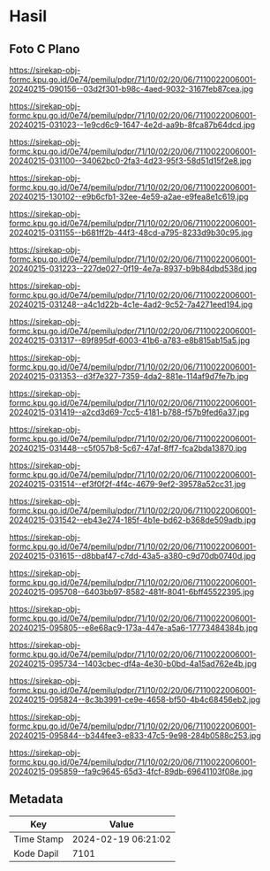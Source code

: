 # Hasil

## Foto C Plano

https://sirekap-obj-formc.kpu.go.id/0e74/pemilu/pdpr/71/10/02/20/06/7110022006001-20240215-090156--03d2f301-b98c-4aed-9032-3167feb87cea.jpg

https://sirekap-obj-formc.kpu.go.id/0e74/pemilu/pdpr/71/10/02/20/06/7110022006001-20240215-031023--1e9cd6c9-1647-4e2d-aa9b-8fca87b64dcd.jpg

https://sirekap-obj-formc.kpu.go.id/0e74/pemilu/pdpr/71/10/02/20/06/7110022006001-20240215-031100--34062bc0-2fa3-4d23-95f3-58d51d15f2e8.jpg

https://sirekap-obj-formc.kpu.go.id/0e74/pemilu/pdpr/71/10/02/20/06/7110022006001-20240215-130102--e9b6cfb1-32ee-4e59-a2ae-e9fea8e1c619.jpg

https://sirekap-obj-formc.kpu.go.id/0e74/pemilu/pdpr/71/10/02/20/06/7110022006001-20240215-031155--b681ff2b-44f3-48cd-a795-8233d9b30c95.jpg

https://sirekap-obj-formc.kpu.go.id/0e74/pemilu/pdpr/71/10/02/20/06/7110022006001-20240215-031223--227de027-0f19-4e7a-8937-b9b84dbd538d.jpg

https://sirekap-obj-formc.kpu.go.id/0e74/pemilu/pdpr/71/10/02/20/06/7110022006001-20240215-031248--a4c1d22b-4c1e-4ad2-9c52-7a4271eed194.jpg

https://sirekap-obj-formc.kpu.go.id/0e74/pemilu/pdpr/71/10/02/20/06/7110022006001-20240215-031317--89f895df-6003-41b6-a783-e8b815ab15a5.jpg

https://sirekap-obj-formc.kpu.go.id/0e74/pemilu/pdpr/71/10/02/20/06/7110022006001-20240215-031353--d3f7e327-7359-4da2-881e-114af9d7fe7b.jpg

https://sirekap-obj-formc.kpu.go.id/0e74/pemilu/pdpr/71/10/02/20/06/7110022006001-20240215-031419--a2cd3d69-7cc5-4181-b788-f57b9fed6a37.jpg

https://sirekap-obj-formc.kpu.go.id/0e74/pemilu/pdpr/71/10/02/20/06/7110022006001-20240215-031448--c5f057b8-5c67-47af-8ff7-fca2bda13870.jpg

https://sirekap-obj-formc.kpu.go.id/0e74/pemilu/pdpr/71/10/02/20/06/7110022006001-20240215-031514--ef3f0f2f-4f4c-4679-9ef2-39578a52cc31.jpg

https://sirekap-obj-formc.kpu.go.id/0e74/pemilu/pdpr/71/10/02/20/06/7110022006001-20240215-031542--eb43e274-185f-4b1e-bd62-b368de509adb.jpg

https://sirekap-obj-formc.kpu.go.id/0e74/pemilu/pdpr/71/10/02/20/06/7110022006001-20240215-031615--d8bbaf47-c7dd-43a5-a380-c9d70db0740d.jpg

https://sirekap-obj-formc.kpu.go.id/0e74/pemilu/pdpr/71/10/02/20/06/7110022006001-20240215-095708--6403bb97-8582-481f-8041-6bff45522395.jpg

https://sirekap-obj-formc.kpu.go.id/0e74/pemilu/pdpr/71/10/02/20/06/7110022006001-20240215-095805--e8e68ac9-173a-447e-a5a6-17773484384b.jpg

https://sirekap-obj-formc.kpu.go.id/0e74/pemilu/pdpr/71/10/02/20/06/7110022006001-20240215-095734--1403cbec-df4a-4e30-b0bd-4a15ad762e4b.jpg

https://sirekap-obj-formc.kpu.go.id/0e74/pemilu/pdpr/71/10/02/20/06/7110022006001-20240215-095824--8c3b3991-ce9e-4658-bf50-4b4c68456eb2.jpg

https://sirekap-obj-formc.kpu.go.id/0e74/pemilu/pdpr/71/10/02/20/06/7110022006001-20240215-095844--b344fee3-e833-47c5-9e98-284b0588c253.jpg

https://sirekap-obj-formc.kpu.go.id/0e74/pemilu/pdpr/71/10/02/20/06/7110022006001-20240215-095859--fa9c9645-65d3-4fcf-89db-69641103f08e.jpg


## Metadata

| Key        | Value               |
| ---------- | ------------------- |
| Time Stamp | 2024-02-19 06:21:02 |
| Kode Dapil | 7101                |



